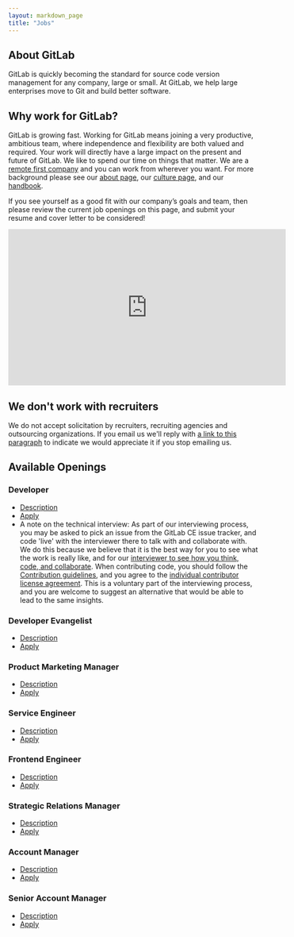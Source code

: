 ```yaml
---
layout: markdown_page
title: "Jobs"
---
```


## About GitLab

GitLab is quickly becoming the standard for source code version
management for any company, large or small. At GitLab, we help large
enterprises move to Git and build better software.

## Why work for GitLab?

GitLab is growing fast.
Working for GitLab means joining a very productive, ambitious team, where independence
and flexibility are both valued and required.
Your work will directly have a large impact on the present and future of GitLab.
We like to spend our time on things that matter.
We are a [remote first company](https://about.gitlab.com/2015/04/08/the-remote-manifesto/)
and you can work from wherever you want.
For more background please see our [about page](https://about.gitlab.com/about/),
our [culture page](https://about.gitlab.com/culture/), and our [handbook](https://about.gitlab.com/handbook/).

If you see yourself as a good fit with our company’s goals and team, then please
review the current job openings on this page, and submit your resume and cover
letter to be considered!

<div style="text-align: center">
  <iframe width="560" height="315" src="https://www.youtube.com/embed/UTyXGx965Os" frameborder="0" allowfullscreen></iframe>
</div>

## We don't work with recruiters<a name="no-recruiters"></a>

We do not accept solicitation by recruiters, recruiting agencies and outsourcing organizations.
If you email us we'll reply with [a link to this paragraph](https://about.gitlab.com/jobs/#no-recruiters) to indicate we would appreciate it if you stop emailing us.

## Available Openings

### Developer
* [Description](https://about.gitlab.com/jobs/developer/)
* [Apply](https://gitlab.workable.com/jobs/106660/candidates/new)
* A note on the technical interview<a name="technical-interview"></a>: As part of our interviewing process, you may
be asked to pick an issue from the GitLab CE issue tracker, and code 'live' with
the interviewer there to talk with and collaborate with. We do this because we
believe that it is the best way for you to see what the work is really like, and
for our [interviewer to see how you think, code, and collaborate](http://zachholman.com/posts/startup-interviewing-is-fucked/#collaborate).
When contributing code, you should follow the [Contribution guidelines](https://gitlab.com/gitlab-org/gitlab-ce/blob/master/CONTRIBUTING.md),
and you agree to the [individual contributor license agreement](https://gitlab.com/gitlab-org/gitlab-ce/blob/master/doc/legal/individual_contributor_license_agreement.md).
This is a voluntary part of the interviewing process, and you are welcome to suggest
an alternative that would be able to lead to the same insights.

### Developer Evangelist

* [Description](https://about.gitlab.com/jobs/developer-evangelist/)
* [Apply](https://gitlab.workable.com/jobs/128446/candidates/new)

### Product Marketing Manager

* [Description](https://about.gitlab.com/jobs/product-marketing-manager/)
* [Apply](https://gitlab.workable.com/jobs/202183/candidates/new)

### Service Engineer

* [Description](https://about.gitlab.com/jobs/service-engineer/)
* [Apply](https://gitlab.workable.com/jobs/87722/candidates/new)

### Frontend Engineer

* [Description](https://about.gitlab.com/jobs/frontend-engineer/)
* [Apply](https://gitlab.workable.com/jobs/181461/candidates/new)

### Strategic Relations Manager

* [Description](https://about.gitlab.com/jobs/strategic-relations-manager)
* [Apply](https://gitlab.workable.com/jobs/186837/candidates/new)

### Account Manager

* [Description](https://about.gitlab.com/jobs/account-manager/)
* [Apply](https://gitlab.workable.com/jobs/88120/candidates/new)

### Senior Account Manager

* [Description](https://about.gitlab.com/jobs/account-manager/)
* [Apply](https://gitlab.workable.com/jobs/88117/candidates/new)

